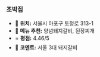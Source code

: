 ### 조박집
- 📍 **위치:** 서울시 마포구 토정로 313-1
- 🍴 **메뉴 추천:** 양념돼지갈비, 된장찌개
- ⭐ **평점:** 4.46/5
- 💬 **코멘트:** 서울 3대 돼지갈비